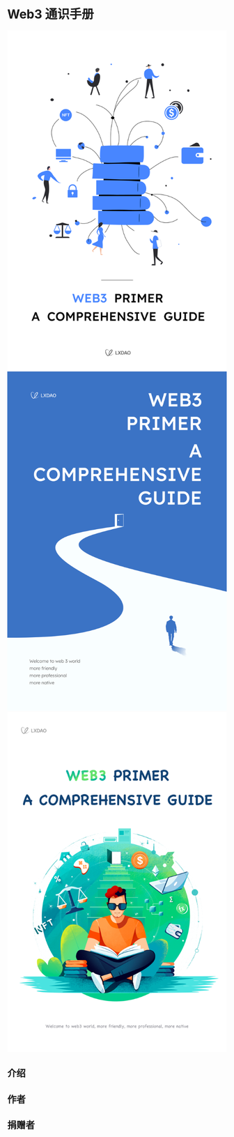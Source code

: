 # Web3 通识手册
![](images/cover1.jpg)
![](images/cover2.jpg)
![](images/cover3.jpg)
## 介绍

## 作者

## 捐赠者
